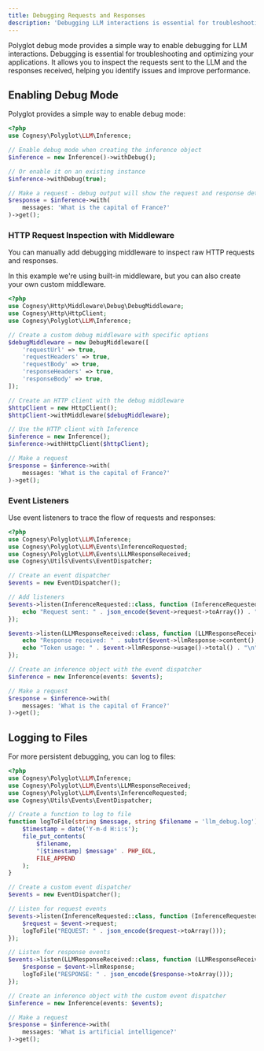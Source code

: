 ```yaml
---
title: Debugging Requests and Responses
description: 'Debugging LLM interactions is essential for troubleshooting and optimizing your applications.'
---
```


Polyglot debug mode provides a simple way to enable debugging for LLM interactions. Debugging is essential for troubleshooting and optimizing your applications. It allows you to inspect the requests sent to the LLM and the responses received, helping you identify issues and improve performance.



## Enabling Debug Mode

Polyglot provides a simple way to enable debug mode:

```php
<?php
use Cognesy\Polyglot\LLM\Inference;

// Enable debug mode when creating the inference object
$inference = new Inference()->withDebug();

// Or enable it on an existing instance
$inference->withDebug(true);

// Make a request - debug output will show the request and response details
$response = $inference->with(
    messages: 'What is the capital of France?'
)->get();
```




### HTTP Request Inspection with Middleware

You can manually add debugging middleware to inspect raw HTTP requests and responses.

In this example we're using built-in middleware, but you can also create your own custom middleware.

```php
<?php
use Cognesy\Http\Middleware\Debug\DebugMiddleware;
use Cognesy\Http\HttpClient;
use Cognesy\Polyglot\LLM\Inference;

// Create a custom debug middleware with specific options
$debugMiddleware = new DebugMiddleware([
    'requestUrl' => true,
    'requestHeaders' => true,
    'requestBody' => true,
    'responseHeaders' => true,
    'responseBody' => true,
]);

// Create an HTTP client with the debug middleware
$httpClient = new HttpClient();
$httpClient->withMiddleware($debugMiddleware);

// Use the HTTP client with Inference
$inference = new Inference();
$inference->withHttpClient($httpClient);

// Make a request
$response = $inference->with(
    messages: 'What is the capital of France?'
)->get();
```




### Event Listeners

Use event listeners to trace the flow of requests and responses:

```php
<?php
use Cognesy\Polyglot\LLM\Inference;
use Cognesy\Polyglot\LLM\Events\InferenceRequested;
use Cognesy\Polyglot\LLM\Events\LLMResponseReceived;
use Cognesy\Utils\Events\EventDispatcher;

// Create an event dispatcher
$events = new EventDispatcher();

// Add listeners
$events->listen(InferenceRequested::class, function (InferenceRequested $event) {
    echo "Request sent: " . json_encode($event->request->toArray()) . "\n";
});

$events->listen(LLMResponseReceived::class, function (LLMResponseReceived $event) {
    echo "Response received: " . substr($event->llmResponse->content(), 0, 50) . "...\n";
    echo "Token usage: " . $event->llmResponse->usage()->total() . "\n";
});

// Create an inference object with the event dispatcher
$inference = new Inference(events: $events);

// Make a request
$response = $inference->with(
    messages: 'What is the capital of France?'
)->get();
```






## Logging to Files

For more persistent debugging, you can log to files:

```php
<?php
use Cognesy\Polyglot\LLM\Inference;
use Cognesy\Polyglot\LLM\Events\LLMResponseReceived;
use Cognesy\Polyglot\LLM\Events\InferenceRequested;
use Cognesy\Utils\Events\EventDispatcher;

// Create a function to log to file
function logToFile(string $message, string $filename = 'llm_debug.log'): void {
    $timestamp = date('Y-m-d H:i:s');
    file_put_contents(
        $filename,
        "[$timestamp] $message" . PHP_EOL,
        FILE_APPEND
    );
}

// Create a custom event dispatcher
$events = new EventDispatcher();

// Listen for request events
$events->listen(InferenceRequested::class, function (InferenceRequested $event) {
    $request = $event->request;
    logToFile("REQUEST: " . json_encode($request->toArray()));
});

// Listen for response events
$events->listen(LLMResponseReceived::class, function (LLMResponseReceived $event) {
    $response = $event->llmResponse;
    logToFile("RESPONSE: " . json_encode($response->toArray()));
});

// Create an inference object with the custom event dispatcher
$inference = new Inference(events: $events);

// Make a request
$response = $inference->with(
    messages: 'What is artificial intelligence?'
)->get();
```
